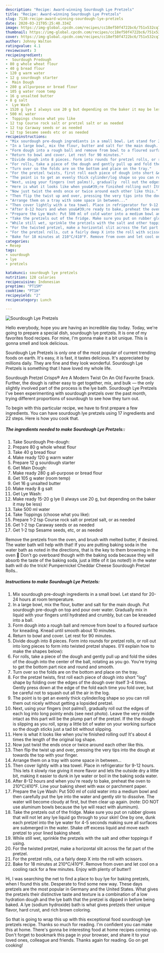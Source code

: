 ```yaml
---
description: "Recipe: Award-winning Sourdough Lye Pretzels"
title: "Recipe: Award-winning Sourdough Lye Pretzels"
slug: 7138-recipe-award-winning-sourdough-lye-pretzels
date: 2020-03-21T05:25:40.334Z
image: https://img-global.cpcdn.com/recipes/cc18ef50f4722bc6/751x532cq70/sourdough-lye-pretzels-recipe-main-photo.jpg
thumbnail: https://img-global.cpcdn.com/recipes/cc18ef50f4722bc6/751x532cq70/sourdough-lye-pretzels-recipe-main-photo.jpg
cover: https://img-global.cpcdn.com/recipes/cc18ef50f4722bc6/751x532cq70/sourdough-lye-pretzels-recipe-main-photo.jpg
author: Johnny Walton
ratingvalue: 4.1
reviewcount: 3
recipeingredient:
-  Sourdough Predough
- 80 g whole wheat flour
- 40 g bread flour
- 120 g warm water
- 12 g sourdough starter
-  Main Dough
- 280 g allpurpose or bread flour
- 105 g water room temp
- 16 g unsalted butter
- 8 g salt
-  Lye Wash
- 1520 g lye I always use 20 g but depending on the baker it may be less
- 500 ml water
-  Toppings choose what you like
- 12 tsp Course rock salt or pretzel salt or as needed
- 12 tsp Caraway seeds or as needed
- 12 tsp Sesame seeds etc or as needed
recipeinstructions:
- "Mix sourdough pre-dough ingredients in a small bowl. Let stand for 20-24 hours at room temperature."
- "In a large bowl, mix the flour, butter and salt for the main dough. Put sourdough pre-dough on top and pour over water. Gradually mix in liquid with your fingers until hydrated and crumbly, but can be kneaded into a ball."
- "Form dough into a rough ball and remove from bowl to a floured surface for kneading. Knead until smooth about 10 minutes."
- "Return to bowl and cover. Let rest for 90 minutes."
- "Divide dough into 8 pieces. Form into rounds for pretzel rolls, or roll out into long pieces to form into twisted pretzel shapes. (I&#39;ll explain how to make the shapes below):"
- "For rolls, take a piece of the dough and gently pull up and fold the sides of the dough into the center of the ball, rotating as you go. You&#39;re trying to get the bottom part nice and round and smooth."
- "Turn over so the folds are on the bottom and place on the tray."
- "For the pretzel twists, first roll each piece of dough into short &#34;log&#34; shape by folding over the edges of the dough over itself 3-4 times. Gently press down at the edge of the fold each time you fold over, but be careful not to squash out all the air in the log."
- "The point is to get an evenly thick cylinder/log shape so you can roll them out nicely without getting a lopsided pretzel."
- "Next, using your fingers (not palms!), gradually  roll out the edges of each log into long pointy ends (see next photo). Leave the very middle intact as this part will be the plump part of the pretzel. If the the dough is slipping as you roll, spray a little bit of water on your working surface so the dough sticks just a tad bit without slipping."
- "Here is what it looks like when you&#39;re finished rolling out! It&#39;s about 4 times the length of the original log shape."
- "Now just twist the ends once or twice around each other like this."
- "Then flip the twist up and over, pressing the very tips into the dough at towards the top with your finger."
- "Arrange them on a tray with some space in between..."
- "Then cover lightly with a tea towel. Place in refrigerator for 9-12 hours. This lets it slowly rise giving it more flavor and lets the outside dry a little bit, making it easier to dunk in lye water or boil in the baking soda water."
- "After 8-12 hours and when you&#39;re ready to bake, preheat the oven to 210°C/410°F. Line your baking sheet with wax or parchment paper."
- "Prepare the Lye Wash: Put 500 ml of cold water into a medium bowl and then carefully put the lye into the water and gently stir to dissolve. The water will become cloudy at first, but then clear up again. (note: DO NOT use aluminum bowls because the lye will react with aluminum)."
- "Take the pretzels out of the fridge. Make sure you put on rubber gloves that will not let any lye liquid go through to your skin! One by one, dunk each pretzel into the lye water for 4-5 seconds making sure all surfaces are submerged in the water. Shake off excess liquid and move each pretzel to your lined baking sheet."
- "While still wet, sprinkle the pretzels with the salt and other toppings if using."
- "For the twisted pretzel, make a horizontal slit across the fat part of the pretzel."
- "For the pretzel rolls, cut a fairly deep X into the roll with scissors."
- "Bake for 18 minutes at 210°C/410°F. Remove from oven and let cool on a cooling rack for a few minutes. Enjoy with plenty of butter!!"
categories:
- Resep
tags:
- sourdough
- lye
- pretzels

katakunci: sourdough lye pretzels
nutrition: 128 calories
recipecuisine: Indonesian
preptime: "PT15M"
cooktime: "PT1H"
recipeyield: "2"
recipecategory: Lunch

---
```



![Sourdough Lye Pretzels](https://img-global.cpcdn.com/recipes/cc18ef50f4722bc6/751x532cq70/sourdough-lye-pretzels-recipe-main-photo.jpg)

Hello everybody, hope you are having an incredible day today. Today, we're going to prepare a special dish, sourdough lye pretzels. It is one of my favorites food recipes. For mine, I'm gonna make it a bit unique. This is gonna smell and look delicious.

Sourdough Lye Pretzels is only one of the most popular of current trending foods on earth. It's easy, it is fast, it tastes delicious. It's appreciated by millions daily. They are fine and they look wonderful. Sourdough Lye Pretzels is something that I have loved my whole life.

Sourdough Pretzel Crisps® Are A Modern Twist On An Old Favorite Snack. Further, the dough is rather easy to get together, mix, and bulk — the only slightly involved part of the process is the lye bath. Sourdough Lye Pretzels I&#39;ve been experimenting with sourdough pretzels over the past month, trying different proportions of sourdough to see how they turn out.


To begin with this particular recipe, we have to first prepare a few ingredients. You can have sourdough lye pretzels using 17 ingredients and 22 steps. Here is how you cook that.

##### The ingredients needed to make Sourdough Lye Pretzels::

1. Take  Sourdough Pre-dough:
1. Prepare 80 g whole wheat flour
1. Take 40 g bread flour
1. Make ready 120 g warm water
1. Prepare 12 g sourdough starter
1. Get  Main Dough:
1. Make ready 280 g all-purpose or bread flour
1. Get 105 g water (room temp)
1. Get 16 g unsalted butter
1. Make ready 8 g salt
1. Get  Lye Wash:
1. Make ready 15-20 g lye (I always use 20 g, but depending on the baker it may be less)
1. Take 500 ml water
1. Take  Toppings (choose what you like):
1. Prepare 1-2 tsp Course rock salt or pretzel salt, or as needed
1. Get 1-2 tsp Caraway seeds or as needed
1. Get 1-2 tsp Sesame seeds, etc, or as needed


Remove the pretzels from the oven, and brush with melted butter, if desired. The water bath will help with that! If you are putting baking soda in the water bath as noted in the directions, that is the key to them browning in the oven 🙂 Don&#39;t go overboard though with the baking soda because they will absorb the taste of the baking soda, just a little of it (as noted!) in the water bath will do the trick! Pumpernickel Cheddar Cheese Sourdough Pretzel Rolls.. 

##### Instructions to make Sourdough Lye Pretzels:

1. Mix sourdough pre-dough ingredients in a small bowl. Let stand for 20-24 hours at room temperature.
1. In a large bowl, mix the flour, butter and salt for the main dough. Put sourdough pre-dough on top and pour over water. Gradually mix in liquid with your fingers until hydrated and crumbly, but can be kneaded into a ball.
1. Form dough into a rough ball and remove from bowl to a floured surface for kneading. Knead until smooth about 10 minutes.
1. Return to bowl and cover. Let rest for 90 minutes.
1. Divide dough into 8 pieces. Form into rounds for pretzel rolls, or roll out into long pieces to form into twisted pretzel shapes. (I&#39;ll explain how to make the shapes below):
1. For rolls, take a piece of the dough and gently pull up and fold the sides of the dough into the center of the ball, rotating as you go. You&#39;re trying to get the bottom part nice and round and smooth.
1. Turn over so the folds are on the bottom and place on the tray.
1. For the pretzel twists, first roll each piece of dough into short &#34;log&#34; shape by folding over the edges of the dough over itself 3-4 times. Gently press down at the edge of the fold each time you fold over, but be careful not to squash out all the air in the log.
1. The point is to get an evenly thick cylinder/log shape so you can roll them out nicely without getting a lopsided pretzel.
1. Next, using your fingers (not palms!), gradually  roll out the edges of each log into long pointy ends (see next photo). Leave the very middle intact as this part will be the plump part of the pretzel. If the the dough is slipping as you roll, spray a little bit of water on your working surface so the dough sticks just a tad bit without slipping.
1. Here is what it looks like when you&#39;re finished rolling out! It&#39;s about 4 times the length of the original log shape.
1. Now just twist the ends once or twice around each other like this.
1. Then flip the twist up and over, pressing the very tips into the dough at towards the top with your finger.
1. Arrange them on a tray with some space in between...
1. Then cover lightly with a tea towel. Place in refrigerator for 9-12 hours. This lets it slowly rise giving it more flavor and lets the outside dry a little bit, making it easier to dunk in lye water or boil in the baking soda water.
1. After 8-12 hours and when you&#39;re ready to bake, preheat the oven to 210°C/410°F. Line your baking sheet with wax or parchment paper.
1. Prepare the Lye Wash: Put 500 ml of cold water into a medium bowl and then carefully put the lye into the water and gently stir to dissolve. The water will become cloudy at first, but then clear up again. (note: DO NOT use aluminum bowls because the lye will react with aluminum).
1. Take the pretzels out of the fridge. Make sure you put on rubber gloves that will not let any lye liquid go through to your skin! One by one, dunk each pretzel into the lye water for 4-5 seconds making sure all surfaces are submerged in the water. Shake off excess liquid and move each pretzel to your lined baking sheet.
1. While still wet, sprinkle the pretzels with the salt and other toppings if using.
1. For the twisted pretzel, make a horizontal slit across the fat part of the pretzel.
1. For the pretzel rolls, cut a fairly deep X into the roll with scissors.
1. Bake for 18 minutes at 210°C/410°F. Remove from oven and let cool on a cooling rack for a few minutes. Enjoy with plenty of butter!!


Hi, I was searching the net to find a place to buy lye for baking pretzels, when I found this site. Desperate to find some new way. These days pretzels are the most popular in Germany and the United States. What gives the pretzels their distinctive taste and texture is a combination of a low hydration dough and the lye bath that the pretzel is dipped in before being baked. A lye (sodium hydroxide) bath is what gives pretzels their unique flavor, hard crust, and rich brown coloring. 

So that is going to wrap this up with this exceptional food sourdough lye pretzels recipe. Thanks so much for reading. I'm confident you can make this at home. There's gonna be interesting food at home recipes coming up. Don't forget to bookmark this page in your browser, and share it to your loved ones, colleague and friends. Thanks again for reading. Go on get cooking!
